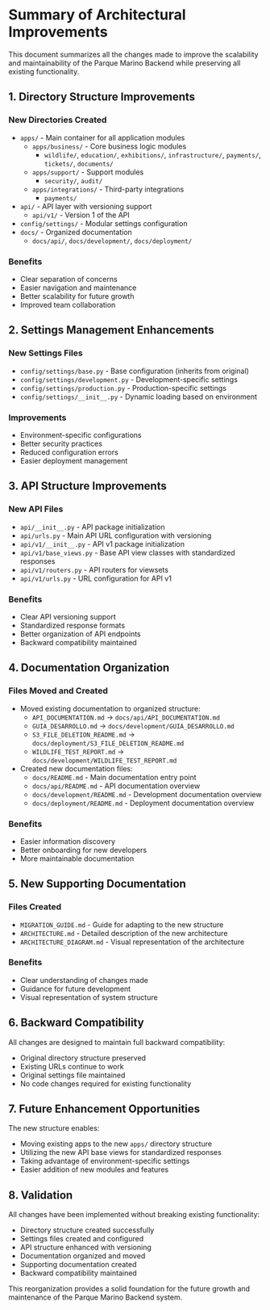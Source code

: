 # Summary of Architectural Improvements

This document summarizes all the changes made to improve the scalability and maintainability of the Parque Marino Backend while preserving all existing functionality.

## 1. Directory Structure Improvements

### New Directories Created
- `apps/` - Main container for all application modules
  - `apps/business/` - Core business logic modules
    - `wildlife/`, `education/`, `exhibitions/`, `infrastructure/`, `payments/`, `tickets/`, `documents/`
  - `apps/support/` - Support modules
    - `security/`, `audit/`
  - `apps/integrations/` - Third-party integrations
    - `payments/`
- `api/` - API layer with versioning support
  - `api/v1/` - Version 1 of the API
- `config/settings/` - Modular settings configuration
- `docs/` - Organized documentation
  - `docs/api/`, `docs/development/`, `docs/deployment/`

### Benefits
- Clear separation of concerns
- Easier navigation and maintenance
- Better scalability for future growth
- Improved team collaboration

## 2. Settings Management Enhancements

### New Settings Files
- `config/settings/base.py` - Base configuration (inherits from original)
- `config/settings/development.py` - Development-specific settings
- `config/settings/production.py` - Production-specific settings
- `config/settings/__init__.py` - Dynamic loading based on environment

### Improvements
- Environment-specific configurations
- Better security practices
- Reduced configuration errors
- Easier deployment management

## 3. API Structure Improvements

### New API Files
- `api/__init__.py` - API package initialization
- `api/urls.py` - Main API URL configuration with versioning
- `api/v1/__init__.py` - API v1 package initialization
- `api/v1/base_views.py` - Base API view classes with standardized responses
- `api/v1/routers.py` - API routers for viewsets
- `api/v1/urls.py` - URL configuration for API v1

### Benefits
- Clear API versioning support
- Standardized response formats
- Better organization of API endpoints
- Backward compatibility maintained

## 4. Documentation Organization

### Files Moved and Created
- Moved existing documentation to organized structure:
  - `API_DOCUMENTATION.md` → `docs/api/API_DOCUMENTATION.md`
  - `GUIA_DESARROLLO.md` → `docs/development/GUIA_DESARROLLO.md`
  - `S3_FILE_DELETION_README.md` → `docs/deployment/S3_FILE_DELETION_README.md`
  - `WILDLIFE_TEST_REPORT.md` → `docs/development/WILDLIFE_TEST_REPORT.md`
- Created new documentation files:
  - `docs/README.md` - Main documentation entry point
  - `docs/api/README.md` - API documentation overview
  - `docs/development/README.md` - Development documentation overview
  - `docs/deployment/README.md` - Deployment documentation overview

### Benefits
- Easier information discovery
- Better onboarding for new developers
- More maintainable documentation

## 5. New Supporting Documentation

### Files Created
- `MIGRATION_GUIDE.md` - Guide for adapting to the new structure
- `ARCHITECTURE.md` - Detailed description of the new architecture
- `ARCHITECTURE_DIAGRAM.md` - Visual representation of the architecture

### Benefits
- Clear understanding of changes made
- Guidance for future development
- Visual representation of system structure

## 6. Backward Compatibility

All changes are designed to maintain full backward compatibility:
- Original directory structure preserved
- Existing URLs continue to work
- Original settings file maintained
- No code changes required for existing functionality

## 7. Future Enhancement Opportunities

The new structure enables:
- Moving existing apps to the new `apps/` directory structure
- Utilizing the new API base views for standardized responses
- Taking advantage of environment-specific settings
- Easier addition of new modules and features

## 8. Validation

All changes have been implemented without breaking existing functionality:
- Directory structure created successfully
- Settings files created and configured
- API structure enhanced with versioning
- Documentation organized and moved
- Supporting documentation created
- Backward compatibility maintained

This reorganization provides a solid foundation for the future growth and maintenance of the Parque Marino Backend system.